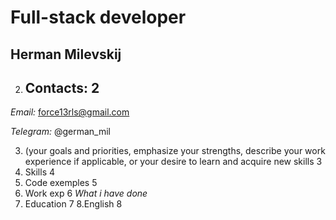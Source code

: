 # Full-stack developer
## Herman Milevskij


2. ## Contacts: 2
*Email:*
force13rls@gmail.com

*Telegram:*
@german_mil

3. (your goals and priorities, emphasize your strengths, describe your work experience if applicable, or your desire to learn and acquire new skills 3
4. Skills 4 
5. Code exemples 5
6. Work exp 6
*What i have done*
7. Education 7
8.English 8 
